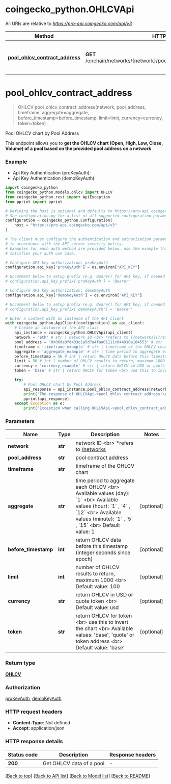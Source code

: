 # coingecko_python.OHLCVApi

All URIs are relative to *https://pro-api.coingecko.com/api/v3*

Method | HTTP request | Description
------------- | ------------- | -------------
[**pool_ohlcv_contract_address**](OHLCVApi.md#pool_ohlcv_contract_address) | **GET** /onchain/networks/{network}/pools/{pool_address}/ohlcv/{timeframe} | Pool OHLCV chart by Pool Address


# **pool_ohlcv_contract_address**
> OHLCV pool_ohlcv_contract_address(network, pool_address, timeframe, aggregate=aggregate, before_timestamp=before_timestamp, limit=limit, currency=currency, token=token)

Pool OHLCV chart by Pool Address

This endpoint allows you to **get the OHLCV chart (Open, High, Low, Close, Volume) of a pool based on the provided pool address on a network**

### Example

* Api Key Authentication (proKeyAuth):
* Api Key Authentication (demoKeyAuth):

```python
import coingecko_python
from coingecko_python.models.ohlcv import OHLCV
from coingecko_python.rest import ApiException
from pprint import pprint

# Defining the host is optional and defaults to https://pro-api.coingecko.com/api/v3
# See configuration.py for a list of all supported configuration parameters.
configuration = coingecko_python.Configuration(
    host = "https://pro-api.coingecko.com/api/v3"
)

# The client must configure the authentication and authorization parameters
# in accordance with the API server security policy.
# Examples for each auth method are provided below, use the example that
# satisfies your auth use case.

# Configure API key authorization: proKeyAuth
configuration.api_key['proKeyAuth'] = os.environ["API_KEY"]

# Uncomment below to setup prefix (e.g. Bearer) for API key, if needed
# configuration.api_key_prefix['proKeyAuth'] = 'Bearer'

# Configure API key authorization: demoKeyAuth
configuration.api_key['demoKeyAuth'] = os.environ["API_KEY"]

# Uncomment below to setup prefix (e.g. Bearer) for API key, if needed
# configuration.api_key_prefix['demoKeyAuth'] = 'Bearer'

# Enter a context with an instance of the API client
with coingecko_python.ApiClient(configuration) as api_client:
    # Create an instance of the API class
    api_instance = coingecko_python.OHLCVApi(api_client)
    network = 'eth' # str | network ID <br> *refers to [/networks](/reference/networks-list)
    pool_address = '0x06da0fd433c1a5d7a4faa01111c044910a184553' # str | pool contract address
    timeframe = 'timeframe_example' # str | timeframe of the OHLCV chart
    aggregate = 'aggregate_example' # str | time period to aggregate each OHLCV <br> Available values (day): `1` <br> Available values (hour): `1` , `4` , `12` <br> Available values (minute): `1` , `5` , `15` <br> Default value: 1 (optional)
    before_timestamp = 56 # int | return OHLCV data before this timestamp (integer seconds since epoch) (optional)
    limit = 56 # int | number of OHLCV results to return, maximum 1000 <br> Default value: 100 (optional)
    currency = 'currency_example' # str | return OHLCV in USD or quote token <br> Default value: usd (optional)
    token = 'base' # str | return OHLCV for token <br> use this to invert the chart <br> Available values: 'base', 'quote' or token address <br> Default value: 'base' (optional)

    try:
        # Pool OHLCV chart by Pool Address
        api_response = api_instance.pool_ohlcv_contract_address(network, pool_address, timeframe, aggregate=aggregate, before_timestamp=before_timestamp, limit=limit, currency=currency, token=token)
        print("The response of OHLCVApi->pool_ohlcv_contract_address:\n")
        pprint(api_response)
    except Exception as e:
        print("Exception when calling OHLCVApi->pool_ohlcv_contract_address: %s\n" % e)
```



### Parameters


Name | Type | Description  | Notes
------------- | ------------- | ------------- | -------------
 **network** | **str**| network ID &lt;br&gt; *refers to [/networks](/reference/networks-list) | 
 **pool_address** | **str**| pool contract address | 
 **timeframe** | **str**| timeframe of the OHLCV chart | 
 **aggregate** | **str**| time period to aggregate each OHLCV &lt;br&gt; Available values (day): &#x60;1&#x60; &lt;br&gt; Available values (hour): &#x60;1&#x60; , &#x60;4&#x60; , &#x60;12&#x60; &lt;br&gt; Available values (minute): &#x60;1&#x60; , &#x60;5&#x60; , &#x60;15&#x60; &lt;br&gt; Default value: 1 | [optional] 
 **before_timestamp** | **int**| return OHLCV data before this timestamp (integer seconds since epoch) | [optional] 
 **limit** | **int**| number of OHLCV results to return, maximum 1000 &lt;br&gt; Default value: 100 | [optional] 
 **currency** | **str**| return OHLCV in USD or quote token &lt;br&gt; Default value: usd | [optional] 
 **token** | **str**| return OHLCV for token &lt;br&gt; use this to invert the chart &lt;br&gt; Available values: &#39;base&#39;, &#39;quote&#39; or token address &lt;br&gt; Default value: &#39;base&#39; | [optional] 

### Return type

[**OHLCV**](OHLCV.md)

### Authorization

[proKeyAuth](../README.md#proKeyAuth), [demoKeyAuth](../README.md#demoKeyAuth)

### HTTP request headers

 - **Content-Type**: Not defined
 - **Accept**: application/json

### HTTP response details

| Status code | Description | Response headers |
|-------------|-------------|------------------|
**200** | Get OHLCV data of a pool |  -  |

[[Back to top]](#) [[Back to API list]](../README.md#documentation-for-api-endpoints) [[Back to Model list]](../README.md#documentation-for-models) [[Back to README]](../README.md)


